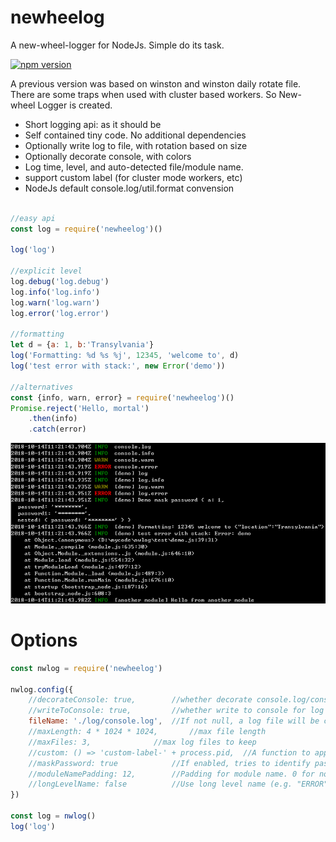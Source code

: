 # newheelog
A new-wheel-logger for NodeJs. Simple do its task.

[![npm version](http://img.shields.io/npm/v/newheelog.svg?style=flat)](https://npmjs.org/package/newheelog "View this project on npm")

A previous version was based on winston and winston daily rotate file. There are some traps when used with cluster based workers. So New-wheel Logger is created.

* Short logging api: as it should be
* Self contained tiny code. No additional dependencies
* Optionally write log to file, with rotation based on size
* Optionally decorate console, with colors
* Log time, level, and auto-detected file/module name.
* support custom label (for cluster mode workers, etc)
* NodeJs default console.log/util.format convension

```javascript

//easy api
const log = require('newheelog')()

log('log')

//explicit level
log.debug('log.debug')
log.info('log.info')
log.warn('log.warn')
log.error('log.error')

//formatting
let d = {a: 1, b:'Transylvania'}
log('Formatting: %d %s %j', 12345, 'welcome to', d)
log('test error with stack:', new Error('demo'))

//alternatives
const {info, warn, error} = require('newheelog')()
Promise.reject('Hello, mortal')
	.then(info)
	.catch(error)
```
![newheelog screenshot](https://github.com/nanw1103/newheelog/blob/master/docs/screenshot.png?raw=true)

# Options

```javascript
const nwlog = require('newheelog')

nwlog.config({
	//decorateConsole: true,		//whether decorate console.log/console.error. Default: true
	//writeToConsole: true,			//whether write to console for log operations. Default: true
	fileName: './log/console.log',	//If not null, a log file will be created. Default: null
	//maxLength: 4 * 1024 * 1024,		//max file length
	//maxFiles: 3,				//max log files to keep
	//custom: () => 'custom-label-' + process.pid,	//A function to append custom label. E.g. add pid
	//maskPassword: true			//If enabled, tries to identify password string fields in logged objects and mask them. Default: false
	//moduleNamePadding: 12,		//Padding for module name. 0 for no padding. Default: 12
	//longLevelName: false			//Use long level name (e.g. "ERROR") instead of short level name (e.g. "E"). Default: false
})

const log = nwlog()
log('log')
```

